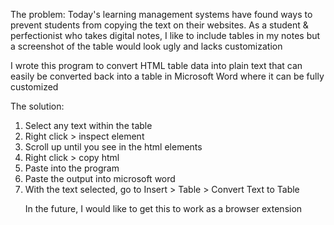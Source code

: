 The problem:
Today's learning management systems have found ways to prevent students from copying the text on their websites.
As a student & perfectionist who takes digital notes, I like to include tables in my notes but a screenshot of the table would look ugly and lacks customization

I wrote this program to convert HTML table data into plain text that can easily be converted back into a table in Microsoft Word where it can be fully customized

The solution:
1. Select any text within the table
2. Right click > inspect element
3. Scroll up until you see <table> in the html elements
4. Right click > copy html
5. Paste into the program
6. Paste the output into microsoft word
7. With the text selected, go to Insert > Table > Convert Text to Table

In the future, I would like to get this to work as a browser extension
